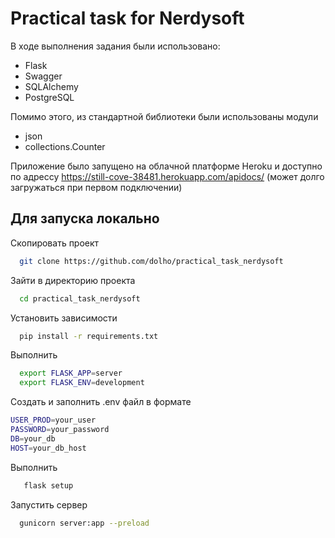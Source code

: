 
# Practical task for Nerdysoft

В ходе выполнения задания были использовано: 
- Flask
- Swagger 
- SQLAlchemy
- PostgreSQL

Помимо этого, из стандартной библиотеки были использованы модули
 - json 
 - collections.Counter
 
 Приложение было запущено на облачной платформе Heroku и 
доступно по адрессу https://still-cove-38481.herokuapp.com/apidocs/
(может долго загружаться при первом подключении)

## Для запуска локально

Скопировать проект 

```bash
  git clone https://github.com/dolho/practical_task_nerdysoft
```

Зайти в директорию проекта

```bash
  cd practical_task_nerdysoft
```

Установить зависимости

```bash
  pip install -r requirements.txt

```

Выполнить

```bash
  export FLASK_APP=server
  export FLASK_ENV=development
```
Создать и заполнить .env файл в формате
```bash
USER_PROD=your_user
PASSWORD=your_password
DB=your_db
HOST=your_db_host
```

Выполнить 
```bash
   flask setup
```


Запустить сервер

```bash
  gunicorn server:app --preload
```

